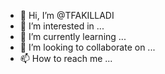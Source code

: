 - 👋 Hi, I’m @TFAKILLADI
- 👀 I’m interested in ...
- 🌱 I’m currently learning ...
- 💞️ I’m looking to collaborate on ...
- 📫 How to reach me ...

<!---
TFAKILLADI/TFAKILLADI is a ✨ special ✨ repository because its `README.md` (this file) appears on your GitHub profile.
You can click the Preview link to take a look at your changes.
--->
